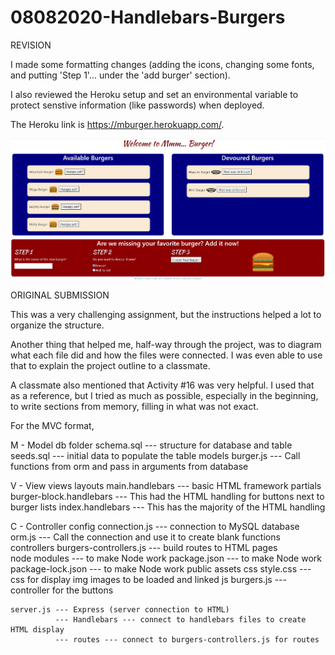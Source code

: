 # 08082020-Handlebars-Burgers

REVISION

I made some formatting changes (adding the icons, changing some fonts, and putting 'Step 1'... under the 'add burger' section).  

I also reviewed the Heroku setup and set an environmental variable to protect senstive information (like passwords) when deployed.

The Heroku link is https://mburger.herokuapp.com/.

![Local Version](local4.JPG)                                  

ORIGINAL SUBMISSION

This was a very challenging assignment, but the instructions helped a lot to organize the structure.

Another thing that helped me, half-way through the project, was to diagram what each file did and how the files were connected.  I was even able to use that to explain the project outline to a classmate.

A classmate also mentioned that Activity #16 was very helpful.  I used that as a reference, but I tried as much as possible, especially in the beginning, to write sections from memory, filling in what was not exact.

For the MVC format,

M - Model
    db folder 
        schema.sql --- structure for database and table
        seeds.sql --- initial data to populate the table
    models
        burger.js --- Call functions from orm and pass in arguments from database    

V - View
    views
        layouts
            main.handlebars --- basic HTML framework
        partials
            burger-block.handlebars --- This had the HTML handling for buttons next to burger lists
        index.handlebars --- This has the majority of the HTML handling

C - Controller
    config 
        connection.js --- connection to MySQL database
        orm.js --- Call the connection and use it to create blank functions
    controllers 
        burgers-controllers.js --- build routes to HTML pages    
    node modules --- to make Node work
    package.json --- to make Node work
    package-lock.json --- to make Node work
    public
        assets
            css 
                style.css --- css for display
            img 
                images to be loaded and linked
            js
                burgers.js --- controller for the buttons

    server.js --- Express (server connection to HTML)
              --- Handlebars --- connect to handlebars files to create HTML display
              --- routes --- connect to burgers-controllers.js for routes








